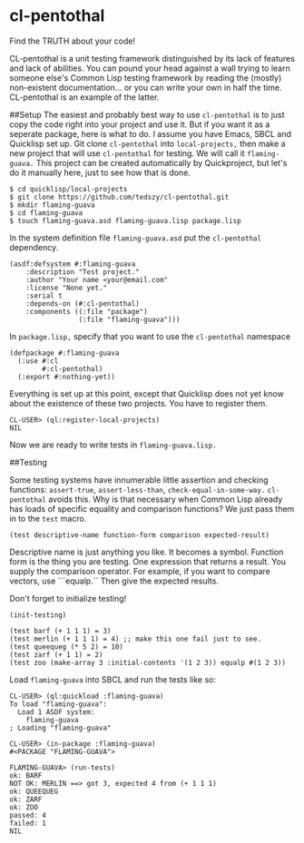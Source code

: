 # cl-pentothal
Find the TRUTH about your code!

CL-pentothal is a unit testing framework distinguished by its lack of features and lack of abilities. You can pound your head against a wall trying to learn someone else's Common Lisp testing framework by reading the (mostly) non-existent documentation... or you can write your own in half the time. CL-pentothal is an example of the latter.

##Setup
The easiest and probably best way to use ```cl-pentothal``` is to just copy the code right into your project and use it. But if you want it as a seperate package, here is what to do. I assume you have Emacs, SBCL and Quicklisp set up. Git clone ```cl-pentothal``` into ```local-projects,``` then make a new project that will use ```cl-pentothal``` for testing. We will call it ```flaming-guava.``` This project can be created automatically by Quickproject, but let's do it manually here, just to see how that is done.

```
$ cd quicklisp/local-projects
$ git clone https://github.com/tedszy/cl-pentothal.git
$ mkdir flaming-guava
$ cd flaming-guava
$ touch flaming-guava.asd flaming-guava.lisp package.lisp
```

In the system definition file ```flaming-guava.asd``` put the ```cl-pentothal``` dependency.

```common-lisp
(asdf:defsystem #:flaming-guava
    :description "Test project."
    :author "Your name <your@email.com"
    :license "None yet."
    :serial t
    :depends-on (#:cl-pentothal)
    :components ((:file "package")
		         (:file "flaming-guava")))
```

In ```package.lisp,``` specify that you want to use the ```cl-pentothal``` namespace

```common-lisp
(defpackage #:flaming-guava
  (:use #:cl
	    #:cl-pentothal)
  (:export #:nothing-yet))
```

Everything is set up at this point, except that Quicklisp does not yet know about the existence of these two projects. You have to register them.

```common-lisp
CL-USER> (ql:register-local-projects)
NIL
```

Now we are ready to write tests in ```flaming-guava.lisp.``` 

##Testing

Some testing systems have innumerable little assertion and checking functions: ```assert-true```, ```assert-less-than```, ```check-equal-in-some-way.``` ```cl-pentothal``` avoids this. Why is that necessary when Common Lisp already has loads of specific equality and comparison functions? We just pass them in to the ```test``` macro. 

```common-lisp
(test descriptive-name function-form comparison expected-result)
```
Descriptive name is just anything you like. It becomes a symbol. Function form is the thing you are testing. One expression that returns a result. You supply the comparison operator. For example, if you want to compare vectors, use ```equalp.`` Then give the expected results. 

Don't forget to initialize testing!

```common-lisp
(init-testing)

(test barf (+ 1 1 1) = 3)
(test merlin (+ 1 1 1) = 4) ;; make this one fail just to see.
(test queequeg (* 5 2) = 10)
(test zarf (+ 1 1) = 2)
(test zoo (make-array 3 :initial-contents '(1 2 3)) equalp #(1 2 3))

```

Load ```flaming-guava``` into SBCL and run the tests like so:

```common-lisp
CL-USER> (ql:quickload :flaming-guava)
To load "flaming-guava":
  Load 1 ASDF system:
    flaming-guava
; Loading "flaming-guava"

CL-USER> (in-package :flaming-guava)
#<PACKAGE "FLAMING-GUAVA">

FLAMING-GUAVA> (run-tests)
ok: BARF
NOT OK: MERLIN ==> got 3, expected 4 from (+ 1 1 1)
ok: QUEEQUEG
ok: ZARF
ok: ZOO
passed: 4
failed: 1
NIL

```

